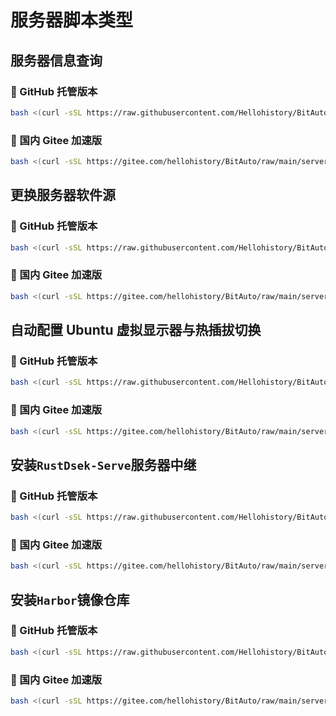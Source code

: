 # 服务器脚本类型

## 服务器信息查询

### **🔹 GitHub 托管版本**
```bash
bash <(curl -sSL https://raw.githubusercontent.com/Hellohistory/BitAuto/refs/heads/main/server/server_info_report/server_info_report_zh.sh)
```

### **🚀 国内 Gitee 加速版**
```bash
bash <(curl -sSL https://gitee.com/hellohistory/BitAuto/raw/main/server/server_info_report/server_info_report_zh.sh)
```

## 更换服务器软件源

### **🔹 GitHub 托管版本**
```bash
bash <(curl -sSL https://raw.githubusercontent.com/Hellohistory/BitAuto/refs/heads/main/server/ubuntu_change_source/ubuntu_change_source_zh.sh)
```

### **🚀 国内 Gitee 加速版**
```bash
bash <(curl -sSL https://gitee.com/hellohistory/BitAuto/raw/main/server/ubuntu_change_source/ubuntu_change_source_zh.sh)
```

## 自动配置 Ubuntu 虚拟显示器与热插拔切换

### **🔹 GitHub 托管版本**
```bash
bash <(curl -sSL https://raw.githubusercontent.com/Hellohistory/BitAuto/refs/heads/main/server/setup_vdisplay_auto/setup_vdisplay_auto_zh.sh)
```

### **🚀 国内 Gitee 加速版**
```bash
bash <(curl -sSL https://gitee.com/hellohistory/BitAuto/raw/main/server/setup_vdisplay_auto/setup_vdisplay_auto_zh.sh)
```

## 安装`RustDsek-Serve`服务器中继

### **🔹 GitHub 托管版本**
```bash
bash <(curl -sSL https://raw.githubusercontent.com/Hellohistory/BitAuto/refs/heads/main/server/install_rustdesk/install_rustdesk_zh.sh)
```

### **🚀 国内 Gitee 加速版**
```bash
bash <(curl -sSL https://gitee.com/hellohistory/BitAuto/raw/main/server/install_rustdesk/install_rustdesk_zh.sh)
```

## 安装`Harbor`镜像仓库

### **🔹 GitHub 托管版本**
```bash
bash <(curl -sSL https://raw.githubusercontent.com/Hellohistory/BitAuto/refs/heads/main/server/install_harbor/install_harbor_zh.sh)
```

### **🚀 国内 Gitee 加速版**
```bash
bash <(curl -sSL https://gitee.com/hellohistory/BitAuto/raw/main/server/install_harbor/install_harbor_zh.sh)
```
